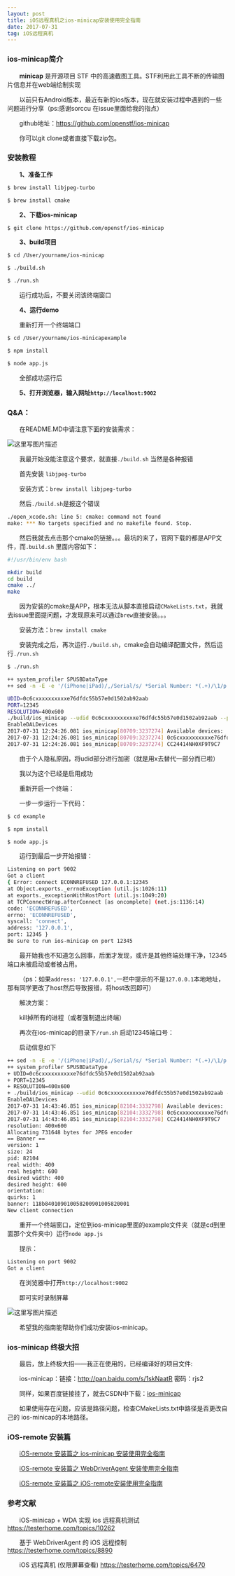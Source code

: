 ```yaml
---
layout: post
title: iOS远程真机之ios-minicap安装使用完全指南
date: 2017-07-31
tag: iOS远程真机
---
```

### ios-minicap简介

&#160; &#160; &#160; &#160;**minicap** 是开源项目 STF 中的高速截图工具。STF利用此工具不断的传输图片信息并在web端绘制实现 

&#160; &#160; &#160; &#160;以前只有Android版本，最近有新的ios版本，现在就安装过程中遇到的一些问题进行分享（ps:感谢sorccu 在issue里面给我的指点）

&#160; &#160; &#160; &#160;github地址：https://github.com/openstf/ios-minicap 

&#160; &#160; &#160; &#160;你可以git clone或者直接下载zip包。

### 安装教程

&#160; &#160; &#160; &#160;**1、准备工作**
```bash
$ brew install libjpeg-turbo

$ brew install cmake
```
&#160; &#160; &#160; &#160;**2、下载ios-minicap**
```bash
$ git clone https://github.com/openstf/ios-minicap
```

&#160; &#160; &#160; &#160;**3、build项目**
```bash
$ cd /User/yourname/ios-minicap

$ ./build.sh

$ ./run.sh
```
&#160; &#160; &#160; &#160;运行成功后，不要关闭该终端窗口

&#160; &#160; &#160; &#160;**4、运行demo**

&#160; &#160; &#160; &#160;重新打开一个终端端口

```bash
$ cd /User/yourname/ios-minicapexample

$ npm install

$ node app.js
```

&#160; &#160; &#160; &#160;全部成功运行后

&#160; &#160; &#160; &#160;**5、打开浏览器，输入网址`http://localhost:9002`**

### Q&A：

&#160; &#160; &#160; &#160;在README.MD中请注意下面的安装需求：

![这里写图片描述](http://img.blog.csdn.net/20170731145655771?watermark/2/text/aHR0cDovL2Jsb2cuY3Nkbi5uZXQveXh5czAx/font/5a6L5L2T/fontsize/400/fill/I0JBQkFCMA==/dissolve/70/gravity/SouthEast)

&#160; &#160; &#160; &#160;我最开始没能注意这个要求，就直接`./build.sh` 当然是各种报错

&#160; &#160; &#160; &#160;首先安装 `libjpeg-turbo`

&#160; &#160; &#160; &#160;安装方式：`brew install libjpeg-turbo`

&#160; &#160; &#160; &#160;然后`./build.sh`是报这个错误

```bash
./open_xcode.sh: line 5: cmake: command not found
make: *** No targets specified and no makefile found. Stop.
```
&#160; &#160; &#160; &#160;然后我就去点击那个cmake的链接。。。最坑的来了，官网下载的都是APP文件，而`.build.sh` 里面内容如下：

```bash
#!/usr/bin/env bash

mkdir build
cd build
cmake ../
make
```
&#160; &#160; &#160; &#160;因为安装的cmake是APP，根本无法从脚本直接启动`CMakeLists.txt`，我就去issue里面提问题，才发现原来可以通过`brew`直接安装。。。

&#160; &#160; &#160; &#160;安装方法：`brew install cmake`

&#160; &#160; &#160; &#160;安装完成之后，再次运行`./build.sh`，cmake会自动编译配置文件，然后运行`./run.sh`

```bash
$ ./run.sh 

++ system_profiler SPUSBDataType
++ sed -n -E -e '/(iPhone|iPad)/,/Serial/s/ *Serial Number: *(.+)/\1/p'

UDID=0c6cxxxxxxxxxxe76dfdc55b57e0d1502ab92aab
PORT=12345
RESOLUTION=400x600
./build/ios_minicap --udid 0c6cxxxxxxxxxxe76dfdc55b57e0d1502ab92aab --port 12345 --resolution 400x600
EnableDALDevices
2017-07-31 12:24:26.081 ios_minicap[80709:3237274] Available devices:
2017-07-31 12:24:26.081 ios_minicap[80709:3237274] 0c6cxxxxxxxxxxe76dfdc55b57e0d1502ab92aab
2017-07-31 12:24:26.081 ios_minicap[80709:3237274] CC24414NH0XF9T9C7
```
&#160; &#160; &#160; &#160;由于个人隐私原因，将udid部分进行加密（就是用x去替代一部分而已啦）

&#160; &#160; &#160; &#160;我以为这个已经是启用成功

&#160; &#160; &#160; &#160;重新开启一个终端：

&#160; &#160; &#160; &#160;一步一步运行一下代码：

```bash
$ cd example

$ npm install

$ node app.js
```
&#160; &#160; &#160; &#160;运行到最后一步开始报错：

```bash
Listening on port 9002
Got a client
{ Error: connect ECONNREFUSED 127.0.0.1:12345
at Object.exports._errnoException (util.js:1026:11)
at exports._exceptionWithHostPort (util.js:1049:20)
at TCPConnectWrap.afterConnect [as oncomplete] (net.js:1136:14)
code: 'ECONNREFUSED',
errno: 'ECONNREFUSED',
syscall: 'connect',
address: '127.0.0.1',
port: 12345 }
Be sure to run ios-minicap on port 12345
```
&#160; &#160; &#160; &#160;最开始我也不知道怎么回事，后面才发现，或许是其他终端处理干净，12345端口未被启动或者被占用。

&#160; &#160; &#160; &#160;（ps：如果`address: '127.0.0.1',`一栏中提示的不是`127.0.0.1`本地地址，那有同学更改了host然后导致报错，将host改回即可）

&#160; &#160; &#160; &#160;解决方案：

&#160; &#160; &#160; &#160;kill掉所有的进程（或者强制退出终端）

&#160; &#160; &#160; &#160;再次在ios-minicap的目录下`/run.sh` 启动12345端口号：

&#160; &#160; &#160; &#160;启动信息如下

```bash
++ sed -n -E -e '/(iPhone|iPad)/,/Serial/s/ *Serial Number: *(.+)/\1/p'
++ system_profiler SPUSBDataType
+ UDID=0c6cxxxxxxxxxxe76dfdc55b57e0d1502ab92aab 
+ PORT=12345
+ RESOLUTION=400x600
+ ./build/ios_minicap --udid 0c6cxxxxxxxxxxe76dfdc55b57e0d1502ab92aab --port 12345 --resolution 400x600
EnableDALDevices
2017-07-31 14:43:46.851 ios_minicap[82104:3332798] Available devices:
2017-07-31 14:43:46.851 ios_minicap[82104:3332798] 0c6cxxxxxxxxxxe76dfdc55b57e0d1502ab92aab 
2017-07-31 14:43:46.851 ios_minicap[82104:3332798] CC24414NH0XF9T9C7
resolution: 400x600
Allocating 731648 bytes for JPEG encoder
== Banner ==
version: 1
size: 24
pid: 82104
real width: 400
real height: 600
desired width: 400
desired height: 600
orientation: 
quirks: 1
banner: 118b840109010058200901005820001
New client connection
```

&#160; &#160; &#160; &#160;重开一个终端窗口，定位到ios-minicap里面的example文件夹（就是cd到里面那个文件夹中）运行`node app.js`

&#160; &#160; &#160; &#160;提示：

```bash
Listening on port 9002
Got a client
```
&#160; &#160; &#160; &#160;在浏览器中打开`http://localhost:9002`

&#160; &#160; &#160; &#160;即可实时录制屏幕

![这里写图片描述](http://img.blog.csdn.net/20170731151657157?watermark/2/text/aHR0cDovL2Jsb2cuY3Nkbi5uZXQveXh5czAx/font/5a6L5L2T/fontsize/400/fill/I0JBQkFCMA==/dissolve/70/gravity/SouthEast)


&#160; &#160; &#160; &#160;希望我的指南能帮助你们成功安装ios-minicap。

### ios-minicap 终极大招

&#160; &#160; &#160; &#160;最后，放上终极大招——我正在使用的，已经编译好的项目文件:

&#160; &#160; &#160; &#160;ios-minicap：链接：http://pan.baidu.com/s/1skNaatR 密码：rjs2

&#160; &#160; &#160; &#160;同样，如果百度链接挂了，就去CSDN中下载：[ios-minicap](http://download.csdn.net/download/yxys01/10024443)

&#160; &#160; &#160; &#160;如果使用存在问题，应该是路径问题，检查CMakeLists.txt中路径是否更改自己的 ios-minicap的本地路径。


### iOS-remote 安装篇

&#160; &#160; &#160; &#160;[iOS-remote 安装篇之 ios-minicap 安装使用完全指南](https://testerhome.com/topics/10456)

&#160; &#160; &#160; &#160;[iOS-remote 安装篇之 WebDriverAgent 安装使用完全指南](https://testerhome.com/topics/10463)

&#160; &#160; &#160; &#160;[iOS-remote 安装篇之 iOS-remote安装使用完全指南](https://testerhome.com/topics/10466)

### 参考文献
&#160; &#160; &#160; &#160;iOS-minicap + WDA 实现 ios 远程真机测试  https://testerhome.com/topics/10262

&#160; &#160; &#160; &#160;基于 WebDriverAgent 的 iOS 远程控制  https://testerhome.com/topics/8890

&#160; &#160; &#160; &#160;iOS 远程真机 (仅限屏幕查看)  https://testerhome.com/topics/6470

